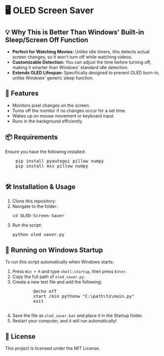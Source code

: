  <h1>🖥️ OLED Screen Saver</h1>
    <h2>💡 Why This is Better Than Windows' Built-in Sleep/Screen Off Function</h2>
    <ul>
       <li><strong>Perfect for Watching Movies:</strong> Unlike idle timers, this detects actual screen changes, so it won't turn off while watching videos.</li>
        <li><strong>Customizable Detection:</strong> You can adjust the time before turning off, making it smarter than Windows' standard idle detection.</li>       
        <li><strong>Extends OLED Lifespan:</strong> Specifically designed to prevent OLED burn-in, unlike Windows' generic sleep function.</li>
    </ul>
    <h2>🚀 Features</h2>
    <ul>
        <li>Monitors pixel changes on the screen.</li>
        <li>Turns off the monitor if no changes occur for a set time.</li>
        <li>Wakes up on mouse movement or keyboard input.</li>
        <li>Runs in the background efficiently.</li>
    </ul>   
    <h2>📦 Requirements</h2>
    <p>Ensure you have the following installed:</p>
    <pre>
    pip install pyautogui pillow numpy
    pip install mss pillow numpy
    </pre>    
    <h2>🛠️ Installation & Usage</h2>
    <ol>
        <li>Clone this repository:</li>
        <li>Navigate to the folder:</li>
        <pre>cd OLED-Screen-Saver</pre>
        <li>Run the script:</li>
        <pre>python oled_saver.py</pre>
    </ol>    
    <h2>📝 Running on Windows Startup</h2>
    <p>To run this script automatically when Windows starts:</p>
    <ol>
        <li>Press <code>Win + R</code> and type <code>shell:startup</code>, then press <code>Enter</code>.</li>
        <li>Copy the full path of <code>oled_saver.py</code>.</li>
        <li>Create a new text file and add the following:</li>
      <pre>
        @echo off
        start /min pythonw "C:\path\to\main.py"
        exit
      </pre>
        <li>Save the file as <code>oled_saver.bat</code> and place it in the Startup folder.</li>
        <li>Restart your computer, and it will run automatically!</li>
    </ol>    
    <h2>📜 License</h2>
    <p>This project is licensed under the MIT License.</p>
